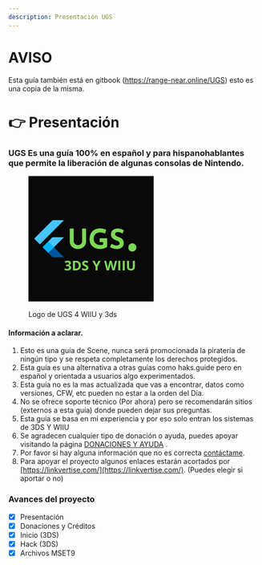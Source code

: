 ```yaml
---
description: Presentación UGS
---
```

# AVISO
Esta guía también está en gitbook (https://range-near.online/UGS) esto es una copia de la misma.
# 👉 Presentación

### UGS Es una guía 100% en español y para hispanohablantes que permite la liberación de algunas consolas de Nintendo.



<figure><img src=".gitbook/assets/UGS.png" alt="" width="250"><figcaption><p>Logo de UGS 4 WIIU y 3ds</p></figcaption></figure>

#### Información a aclarar.

1. Esto es una guía de Scene, nunca será promocionada la piratería de ningún tipo y se respeta completamente los derechos protegidos.
2. Esta guía es una alternativa a otras guías como haks.guide pero en español y orientada a usuarios algo experimentados.
3. Esta guía no es la mas actualizada que vas a encontrar, datos como versiones, CFW, etc pueden no estar a la orden del Día.
4. No se ofrece soporte técnico (Por ahora) pero se recomendarán sitios (externos a esta guía) donde pueden dejar sus preguntas.
5. Esta guía se basa en mi experiencia y por eso solo entran los sistemas de 3DS Y WIIU
6. Se agradecen cualquier tipo de donación o ayuda, puedes apoyar visitando la página [DONACIONES Y AYUDA](inicio/donaciones-y-creditos.md) .
7. Por favor si hay alguna información que no es correcta [contáctame](https://survey.forms.app/tristanabs/contact-form).
8. Para apoyar el proyecto algunos enlaces estarán acortados por [https://linkvertise.com/](https://linkvertise.com/). (Puedes elegir si aportar o no)



### Avances del proyecto

* [x] Presentación
* [x] Donaciones y Créditos
* [x] Inicio (3DS)
* [x] Hack (3DS)
* [x] Archivos MSET9
